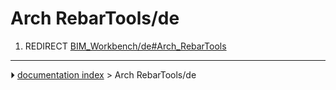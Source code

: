 # Arch RebarTools/de
1.  REDIRECT [BIM_Workbench/de#Arch_RebarTools](BIM_Workbench/de#Arch_RebarTools.md)



---
⏵ [documentation index](../README.md) > Arch RebarTools/de
